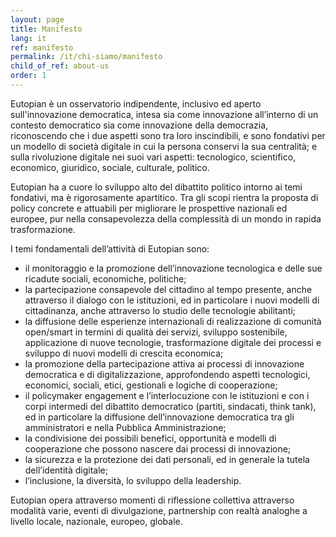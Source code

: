 ```yaml
---
layout: page
title: Manifesto
lang: it
ref: manifesto
permalink: /it/chi-siamo/manifesto
child_of_ref: about-us
order: 1
---
```


Eutopian è un osservatorio indipendente, inclusivo ed aperto sull'innovazione democratica, intesa sia come innovazione all’interno di un contesto democratico sia come innovazione della democrazia, riconoscendo che i due aspetti sono tra loro inscindibili, e sono fondativi per un modello di società digitale in cui la persona conservi la sua centralità; e sulla rivoluzione digitale nei suoi vari aspetti: tecnologico, scientifico, economico, giuridico, sociale, culturale, politico.

Eutopian ha a cuore lo sviluppo alto del dibattito politico intorno ai temi fondativi, ma è rigorosamente apartitico. Tra gli scopi rientra la proposta di policy concrete e attuabili per migliorare le prospettive nazionali ed europee, pur nella consapevolezza della complessità di un mondo in rapida trasformazione.

I temi fondamentali dell’attività di Eutopian sono:
- il monitoraggio e la promozione dell’innovazione tecnologica e delle sue ricadute sociali, economiche, politiche;
- la partecipazione consapevole del cittadino al tempo presente, anche attraverso il dialogo con le istituzioni, ed in particolare i nuovi modelli di cittadinanza, anche attraverso lo studio delle tecnologie abilitanti;
- la diffusione delle esperienze internazionali di realizzazione di comunità open/smart in termini di qualità dei servizi, sviluppo sostenibile, applicazione di nuove tecnologie, trasformazione digitale dei processi e sviluppo di nuovi modelli di crescita economica;
- la promozione della partecipazione attiva ai processi di innovazione democratica e di digitalizzazione, approfondendo aspetti tecnologici, economici, sociali, etici, gestionali e logiche di cooperazione;
- il policymaker engagement e l’interlocuzione con le istituzioni e con i corpi intermedi del dibattito democratico (partiti, sindacati, think tank), ed in particolare la diffusione dell’innovazione democratica tra gli amministratori e nella Pubblica Amministrazione;
- la condivisione dei possibili benefici, opportunità e modelli di cooperazione che possono nascere dai processi di innovazione;
- la sicurezza e la protezione dei dati personali, ed in generale la tutela dell’identità digitale;
- l’inclusione, la diversità, lo sviluppo della leadership.

Eutopian opera attraverso momenti di riflessione collettiva attraverso modalità varie, eventi di divulgazione, partnership con realtà analoghe a livello locale, nazionale, europeo, globale.
